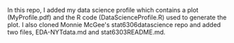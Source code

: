 In this repo, I added my data science profile which contains a plot (MyProfile.pdf) and the R code (DataScienceProfile.R) used to generate the plot. I also cloned Monnie McGee's stat6306datascience repo and added two files, EDA-NYTdata.md and stat6303README.md.